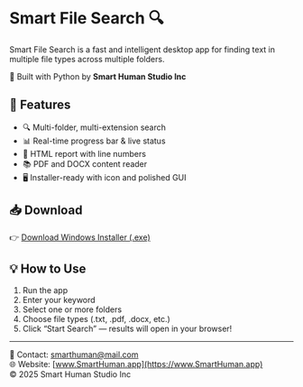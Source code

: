 # Smart File Search 🔍

Smart File Search is a fast and intelligent desktop app for finding text in multiple file types across multiple folders.

🚀 Built with Python by **Smart Human Studio Inc**

## 🔧 Features
- 🔍 Multi-folder, multi-extension search
- 📊 Real-time progress bar & live status
- 📄 HTML report with line numbers
- 📚 PDF and DOCX content reader
- 🖥️ Installer-ready with icon and polished GUI

## 📥 Download
👉 [Download Windows Installer (.exe)](https://github.com/SmartHumanStudio/smart-file-search/releases/latest)

## 💡 How to Use
1. Run the app
2. Enter your keyword
3. Select one or more folders
4. Choose file types (.txt, .pdf, .docx, etc.)
5. Click “Start Search” — results will open in your browser!

---

📧 Contact: [smarthuman@mail.com](mailto:smarthuman@mail.com)  
🌐 Website: [www.SmartHuman.app](https://www.SmartHuman.app)  
© 2025 Smart Human Studio Inc
